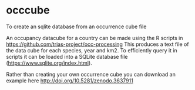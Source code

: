 # occcube
To create an sqlite database from an occurrence cube file

An occupancy datacube for a country can be made using the R scripts in https://github.com/trias-project/occ-processing
This produces a text file of the data cube for each species, year and km2.
To efficiently query it in scripts it can be loaded into a SQLite database file (https://www.sqlite.org/index.html).

Rather than creating your own occurrence cube you can download an example here http://doi.org/10.5281/zenodo.3637911

